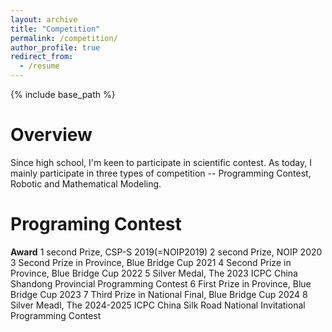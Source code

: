 ```yaml
---
layout: archive
title: "Competition"
permalink: /competition/
author_profile: true
redirect_from:
  - /resume
---
```


{% include base_path %}

Overview
======
Since high school, I'm keen to participate in scientific contest. As today, I mainly participate in three types of competition -- Programming Contest, Robotic and Mathematical Modeling.

Programing Contest 
======
**Award**
1 second Prize, CSP-S 2019(=NOIP2019)
2 second Prize, NOIP 2020
3 Second Prize in Province, Blue Bridge Cup 2021
4 Second Prize in Province, Blue Bridge Cup 2022
5 Silver Medal, The 2023 ICPC China Shandong Provincial Programming Contest
6 First Prize in Province, Blue Bridge Cup 2023
7 Third Prize in National Final, Blue Bridge Cup 2024
8 Silver Meadl, The 2024-2025 ICPC China Silk Road National Invitational Programming Contest

